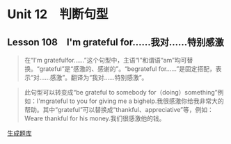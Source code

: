 ﻿ # Unit 12　判断句型
 ## Lesson 108　I'm grateful for……我对……特别感激
 
> 在“I'm gratefulfor……”这个句型中，主语“I”和谓语“am”均可替换。“grateful”是“感激的、感谢的”。“begrateful for……”是固定搭配，表示“对……感激”。翻译为“我对……特别感激”。

> 此句型可以转变成“be grateful to somebody for（doing）something”例如：I'mgrateful to you for giving me a bighelp.我很感激你给我非常大的帮助。其中“grateful”可以替换成“thankful、appreciative”等，例如：Weare thankful for his money.我们很感激他的钱。


 [生成题库](./sentence/f108.json)
